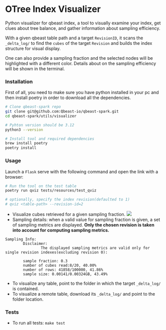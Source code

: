 # OTree Index Visualizer
Python visualizer for qbeast index, a tool to visually examine your index, get clues about tree balance, and gather information about sampling efficiency.

With a given qbeast table path and a target `RevisionID`, it scans the `_delta_log/` to find the `cubes` of the target `Revision` and builds the index structure for visual display.

One can also provide a sampling fraction and the selected nodes will be highlighted with a different color. Details about on the sampling efficiency will be shown in the terminal. 

### Installation

First of all, you need to make sure you have python installed in your pc and then install poetry in order to download all the dependencies.

```bash
# Clone qbeast-spark repo
git clone git@github.com:Qbeast-io/qbeast-spark.git
cd qbeast-spark/utils/visualizer

# Pyhton version should be 3.12
python3 --version

# Install tool and required dependencies
brew install poetry
poetry install 
```

### Usage

Launch a `Flask` serve with the following command and open the link with a browser:

```bash
# Run the tool on the test table
poetry run qviz tests/resources/test_qviz

# optionally, specify the index revision(defaulted to 1)
# qviz <table-path> --revision-id=2
```

- Visualize cubes retrieved for a given sampling fraction.
![](docs/images/sampling-fraction.png)
- Sampling details: when a valid value for sampling fraction is given, a set of sampling metrics are displayed.
**Only the chosen revision is taken into account for computing sampling metrics.**
```
Sampling Info:
        Disclaimer:
                The displayed sampling metrics are valid only for single revision indexes(excluding revision 0):
        
        sample fraction: 0.3
        number of cubes read:8/20, 40.00%
        number of rows: 41858/100000, 41.86%
        sample size: 0.00141/0.00324GB, 43.49%
```
- To visualize any table, point to the folder in which the target `_delta_log/` is contained.
- To visualize a remote table, download its `_delta_log/` and point to the folder location.

### Tests
- To run all tests: `make test`
